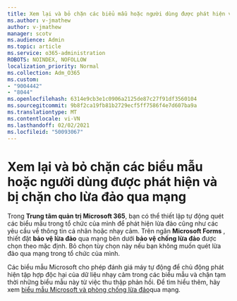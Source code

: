 ```yaml
---
title: Xem lại và bỏ chặn các biểu mẫu hoặc người dùng được phát hiện và bị chặn cho lừa đảo qua mạng
ms.author: v-jmathew
author: v-jmathew
manager: scotv
ms.audience: Admin
ms.topic: article
ms.service: o365-administration
ROBOTS: NOINDEX, NOFOLLOW
localization_priority: Normal
ms.collection: Adm_O365
ms.custom:
- "9004442"
- "8044"
ms.openlocfilehash: 6314e9cb3e1c0906a2125de87c27f91df3560104
ms.sourcegitcommit: 9b8f2ca19fb81b2729ecf5ff7586f4e7d607ba9a
ms.translationtype: MT
ms.contentlocale: vi-VN
ms.lasthandoff: 02/02/2021
ms.locfileid: "50093067"
---
```

# <a name="review-and-unblock-forms-or-users-detected-and-blocked-for-potential-phishing"></a>Xem lại và bỏ chặn các biểu mẫu hoặc người dùng được phát hiện và bị chặn cho lừa đảo qua mạng

Trong **Trung tâm quản trị Microsoft 365**, bạn có thể thiết lập tự động quét các biểu mẫu trong tổ chức của mình để phát hiện lừa đảo cũng như các yêu cầu về thông tin cá nhân hoặc nhạy cảm. Trên ngăn **Microsoft Forms** , thiết đặt **bảo vệ lừa đảo** qua mạng bên dưới **bảo vệ chống lừa đảo** được chọn theo mặc định. Bỏ chọn tùy chọn này nếu bạn không muốn quét lừa đảo qua mạng trong tổ chức của mình.

Các biểu mẫu Microsoft cho phép đánh giá máy tự động để chủ động phát hiện tập hợp độc hại của dữ liệu nhạy cảm trong các biểu mẫu và chặn tạm thời những biểu mẫu này từ việc thu thập phản hồi. Để tìm hiểu thêm, hãy xem [biểu mẫu Microsoft và phòng chống lừa đảo](https://support.microsoft.com/office/microsoft-forms-and-proactive-phishing-prevention-b3950a20-296d-4e8e-96f5-594ced998a90)qua mạng.

